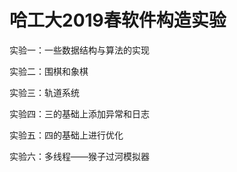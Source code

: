 # 哈工大2019春软件构造实验

实验一：一些数据结构与算法的实现

实验二：围棋和象棋

实验三：轨道系统

实验四：三的基础上添加异常和日志

实验五：四的基础上进行优化

实验六：多线程——猴子过河模拟器

